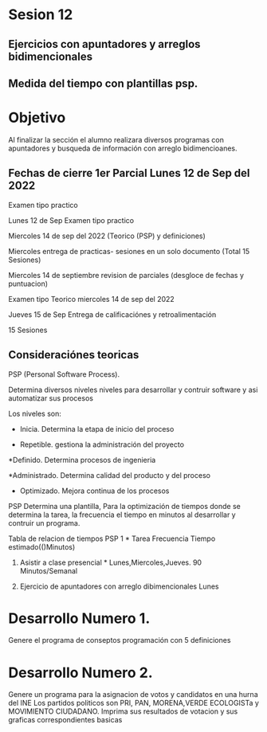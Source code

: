# Sesion 12

## Ejercicios con apuntadores y arreglos bidimencionales 
## Medida del tiempo con plantillas psp.

# Objetivo
Al finalizar la sección el alumno realizara diversos programas con apuntadores y busqueda de información con arreglo bidimencioanes.

## Fechas de cierre 1er Parcial Lunes 12 de Sep del 2022

Examen tipo practico 

Lunes 12 de Sep Examen tipo practico 

Miercoles 14 de sep del 2022 (Teorico (PSP) y definiciones)

Miercoles entrega de practicas- sesiones en un solo documento (Total 15 Sesiones)

Miercoles 14 de septiembre revision de parciales (desgloce de fechas y puntuacion)

Examen tipo Teorico miercoles 14 de sep del 2022

Jueves 15 de Sep Entrega de calificaciónes y retroalimentación


15 Sesiones 


## Consideraciónes teoricas 

PSP (Personal Software Process).

Determina diversos niveles niveles para desarrollar y contruir software y asi automatizar sus procesos

Los niveles son: 
* Inicia. Determina la etapa de inicio del proceso 

* Repetible. gestiona la administración del proyecto 

*Definido. Determina procesos de ingenieria 

*Administrado. Determina calidad del producto y del proceso

* Optimizado. Mejora continua de los procesos

PSP Determina una plantilla, Para la optimización de tiempos donde se determina la tarea, la frecuencia el tiempo en minutos al desarrollar y contruir un programa.


<table>Tabla de relacion de tiempos PSP 1
* Tarea Frecuencia Tiempo estimado(()Minutos)

1. Asistir a clase presencial  * Lunes,Miercoles,Jueves. 90 Minutos/Semanal

2. Ejercicio de apuntadores  con arreglo dibimencionales  Lunes 


# Desarrollo Numero 1.
Genere el programa de conseptos programación con 5 definiciones  

# Desarrollo Numero 2.
Genere un programa para la asignacion de votos y candidatos en una hurna del INE
Los partidos politicos son PRI, PAN, MORENA,VERDE ECOLOGISTa y MOVIMIENTO CIUDADANO. Imprima sus resultados de votacion y sus graficas correspondientes basicas 







